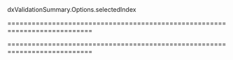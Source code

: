 <!--id-->dxValidationSummary.Options.selectedIndex<!--/id-->
===========================================================================
<!--hidden--><!--/hidden-->
===========================================================================

